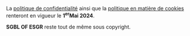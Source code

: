 La [politique de confidentialité](https://github.com/SOFTWARE-JJP1114STUDIO/SGBL-OF-ESGR/blob/SGBL_OF_ESGR/privacy-policy.md) ainsi que la [politique en matière de cookies](https://github.com/SOFTWARE-JJP1114STUDIO/SGBL-OF-ESGR/blob/SGBL_OF_ESGR/cookie-policy.md) renteront en vigueur le **1<sup>er</sup>Mai 2024**.

**SGBL OF ESGR** reste tout de même sous copyright.
